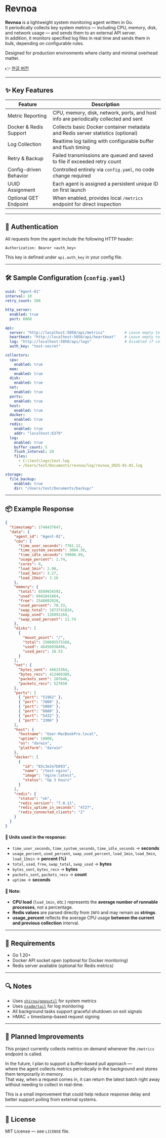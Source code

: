 # Revnoa

**Revnoa** is a lightweight system monitoring agent written in Go.  
It periodically collects key system metrics — including CPU, memory, disk, and network usage — and sends them to an external API server.  
In addition, it monitors specified log files in real time and sends them in bulk, depending on configurable rules.

Designed for production environments where clarity and minimal overhead matter.

👉 [한글 버전](./README.ko.md)

---

## ✨ Key Features

| Feature                 | Description                                                                                   |
|-------------------------|-----------------------------------------------------------------------------------------------|
| Metric Reporting        | CPU, memory, disk, network, ports, and host info are periodically collected and sent|
| Docker & Redis Support  | Collects basic Docker container metadata and Redis server statistics (optional)|
| Log Collection          | Realtime log tailing with configurable buffer and flush timing|
| Retry & Backup          | Failed transmissions are queued and saved to file if exceeded retry count|
| Config-driven Behavior  | Controlled entirely via `config.yaml`, no code change required|
| UUID Assignment         | Each agent is assigned a persistent unique ID on first launch|
| Optional GET Endpoint   | When enabled, provides local `/metrics` endpoint for direct inspection|

---

## 🔐 Authentication

All requests from the agent include the following HTTP header:

```
Authorization: Bearer <auth_key>
```

This key is defined under `api.auth_key` in your config file.

---

## 🛠 Sample Configuration (`config.yaml`)

```yaml
uuid: "Agent-01"
interval: 10
retry_count: 300

http_server:
  enabled: true
  port: 6060

api:
  server: "http://localhost:5050/api/metrics"         # Leave empty to disable metrics Push
  heartbeat: "http://localhost:5050/api/heartbeat"    # Leave empty to disable heartbeat
  log: "http://localhost:5050/api/logs"               # Disabled if collectors.log.enabled is false
  auth_key: "test-secret"

collectors:
  cpu:
    enabled: true
  mem:
    enabled: true
  disk:
    enabled: true
  net:
    enabled: true
  ports:
    enabled: true
  host:
    enabled: true
  docker:
    enabled: true
  redis:
    enabled: true
    addr: "localhost:6379"
  log:
    enabled: true
    buffer_count: 5
    flush_interval: 20
    files:
      - C:\test\logs\test.log
      - /Users/test/Documents/revnoa/log/revnoa_2025-01-01.log

storage:
  file_backup:
    enabled: true
    dir: "/Users/test/Documents/backup/"

```

---

## 📦 Example Response

```json
{
  "timestamp": 1748437647,
  "data": {
    "agent_id": "Agent-01",
    "cpu": {
      "time_user_seconds": 7761.12,
      "time_system_seconds": 3084.39,
      "time_idle_seconds": 59606.99,
      "usage_percent": 1.74,
      "cores": 8,
      "load_1min": 2.90,
      "load_5min": 3.27,
      "load_15min": 3.16
    },
    "memory": {
      "total": 8589934592,
      "used": 6041841664,
      "free": 2548092928,
      "used_percent": 70.33,
      "swap_total": 1073741824,
      "swap_used": 126091264,
      "swap_used_percent": 11.74
    },
    "disks": [
      {
        "mount_point": "/",
        "total": 250685575168,
        "used": 46456938496,
        "used_perc": 18.53
      }
    ],
    "net": {
      "bytes_sent": 44623364,
      "bytes_recv": 413466388,
      "packets_sent": 207646,
      "packets_recv": 527650
    },
    "ports": [
      { "port": "51962" },
      { "port": "7000" },
      { "port": "5000" },
      { "port": "8080" },
      { "port": "5432" },
      { "port": "3306" }
    ],
    "host": {
      "hostname": "User-MacBookPro.local",
      "uptime": 10000,
      "os": "darwin",
      "platform": "darwin"
    },
    "docker": [
      {
        "id": "83c3e2e7b893",
        "name": "/test-nginx",
        "image": "nginx:latest",
        "status": "Up 3 hours"
      }
    ],
    "redis": {
      "status": "ok",
      "redis_version": "7.0.11",
      "redis_uptime_in_seconds": "4727",
      "redis_connected_clients": "2"
    }
  }
}
```

#### 📏 Units used in the response:

- `time_user_seconds`, `time_system_seconds`, `time_idle_seconds` → **seconds**
- `usage_percent`, `used_percent`, `swap_used_percent`, `load_1min`, `load_5min`, `load_15min` → **percent (%)**
- `total`, `used`, `free`, `swap_total`, `swap_used` → **bytes**
- `bytes_sent`, `bytes_recv` → **bytes**
- `packets_sent`, `packets_recv` → **count**
- `uptime` → **seconds**

#### 🔎 Note:

- **CPU load** (`load_1min`, etc.) represents the **average number of runnable processes**, not a percentage.
- **Redis values** are parsed directly from `INFO` and may remain as **strings**.
- **usage_percent** reflects the average CPU usage **between the current and previous collection** interval.

---

## 📎 Requirements

- Go 1.20+
- Docker API socket open (optional for Docker monitoring)
- Redis server available (optional for Redis metrics)

---

## 🔍 Notes

- Uses [`shirou/gopsutil`](https://github.com/shirou/gopsutil) for system metrics
- Uses [`nxadm/tail`](https://github.com/nxadm/tail) for log monitoring
- All background tasks support graceful shutdown on exit signals
- HMAC + timestamp-based request signing

---

## 🧪 Planned Improvements

This project currently collects metrics on demand whenever the `/metrics` endpoint is called.

In the future, I plan to support a buffer-based pull approach —  
where the agent collects metrics periodically in the background and stores them temporarily in memory.  
That way, when a request comes in, it can return the latest batch right away without needing to collect in real-time.

This is a small improvement that could help reduce response delay and better support polling from external systems.

---

## 🧭 License

MIT License — see `LICENSE` file.
